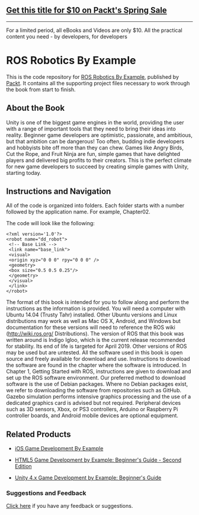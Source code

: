 ## [Get this title for $10 on Packt's Spring Sale](https://www.packt.com/B04506?utm_source=github&utm_medium=packt-github-repo&utm_campaign=spring_10_dollar_2022)
-----
For a limited period, all eBooks and Videos are only $10. All the practical content you need \- by developers, for developers

# ROS Robotics By Example
This is the code repository for [ROS Robotics By Example](https://www.packtpub.com/hardware-and-creative/ros-robotics-example?utm_source=github&utm_medium=repository&utm_campaign=9781782175193), published by [Packt](https://www.packtpub.com/?utm_source=github). It contains all the supporting project files necessary to work through the book from start to finish.
## About the Book
Unity is one of the biggest game engines in the world, providing the user with a range of important tools that they need to bring their ideas into reality. Beginner game developers are optimistic, passionate, and ambitious, but that ambition can be dangerous! Too often, budding indie developers and hobbyists bite off more than they can chew. Games like Angry Birds, Cut the Rope, and Fruit Ninja are fun, simple games that have delighted players and delivered big profits to their creators. This is the perfect climate for new game developers to succeed by creating simple games with Unity, starting today.


## Instructions and Navigation
All of the code is organized into folders. Each folder starts with a number followed by the application name. For example, Chapter02.



The code will look like the following:
```
<?xml version='1.0'?>
<robot name="dd_robot">
 <!-- Base Link -->
 <link name="base_link">
 <visual>
 <origin xyz="0 0 0" rpy="0 0 0" />
 <geometry>
 <box size="0.5 0.5 0.25"/>
 </geometry>
 </visual>
 </link>
</robot>
```

The format of this book is intended for you to follow along and perform the
instructions as the information is provided. You will need a computer with Ubuntu
14.04 (Trusty Tahr) installed. Other Ubuntu versions and Linux distributions
may work as well as Mac OS X, Android, and Windows but documentation for
these versions will need to reference the ROS wiki (http://wiki.ros.org/
Distributions).
The version of ROS that this book was written around is Indigo Igloo, which is the
current release recommended for stability. Its end of life is targeted for April 2019.
Other versions of ROS may be used but are untested.
All the software used in this book is open source and freely available for download
and use. Instructions to download the software are found in the chapter where the
software is introduced. In Chapter 1, Getting Started with ROS, instructions are given
to download and set up the ROS software environment.
Our preferred method to download software is the use of Debian packages. Where
no Debian packages exist, we refer to downloading the software from repositories
such as GitHub.
Gazebo simulation performs intensive graphics processing and the use of a dedicated
graphics card is advised but not required.
Peripheral devices such as 3D sensors, Xbox, or PS3 controllers, Arduino or
Raspberry Pi controller boards, and Android mobile devices are optional equipment.

## Related Products
* [iOS Game Development By Example](https://www.packtpub.com/game-development/ios-game-development-example?utm_source=github&utm_medium=repository&utm_campaign=9781785284694)

* [HTML5 Game Development by Example: Beginner's Guide - Second Edition](https://www.packtpub.com/game-development/html5-game-development-example-beginners-guide-second-edition?utm_source=github&utm_medium=repository&utm_campaign=9781785287770)

* [Unity 4.x Game Development by Example: Beginner's Guide](https://www.packtpub.com/game-development/unity-4x-game-development-example-beginners-guide?utm_source=github&utm_medium=repository&utm_campaign=9781849695268)

### Suggestions and Feedback
[Click here](https://docs.google.com/forms/d/e/1FAIpQLSe5qwunkGf6PUvzPirPDtuy1Du5Rlzew23UBp2S-P3wB-GcwQ/viewform) if you have any feedback or suggestions.
